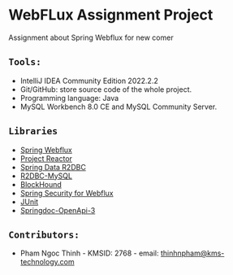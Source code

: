 # WebFLux Assignment Project

Assignment about Spring Webflux for new comer

## `Tools:`

- IntelliJ IDEA Community Edition 2022.2.2
- Git/GitHub: store source code of the whole project.
- Programming language: Java
- MySQL Workbench 8.0 CE and MySQL Community Server.

## `Libraries`
- [Spring Webflux](https://docs.spring.io/spring-framework/docs/current/reference/html/web-reactive.html#webflux) <br/>
- [Project Reactor](https://projectreactor.io/) <br/>
- [Spring Data R2DBC](https://spring.io/projects/spring-data-r2dbc) <br/>
- [R2DBC-MySQL](https://spring.io/projects/spring-data-r2dbc) <br/>
- [BlockHound](https://github.com/reactor/BlockHound) <br/>
- [Spring Security for Webflux](https://docs.spring.io/spring-security/reference/reactive/index.html) <br/>
- [JUnit](https://junit.org/junit5/) <br/>
- [Springdoc-OpenApi-3](https://springdoc.org/) <br/>

## `Contributors:`
- Pham Ngoc Thinh - KMSID: 2768 - email: thinhnpham@kms-technology.com
